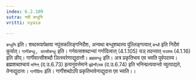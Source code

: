 ```yaml
---
index: 6.2.109
sutra: नदी बन्धुनि
vritti: nyasa

---
```

`बन्धुनि` इति। शब्दरूपापेक्षया नपुंसकलिङ्गनिर्देशः, अन्यथा बन्धुशब्दस्य पुंल्लिङ्गत्वात् `बन्धौ` इति निर्देशं कुर्यात्। `गार्गीबन्धुः, वात्सीबन्धुः` इति। गर्गवत्सशब्दाभ्यां गर्गादित्वात् (4.1.105) यञ् तदन्तात् `यञश्च` (4.1.16) इति ङीप्। गार्गीवात्सीशब्दौ ञित्स्वरेणाद्युदात्तौ।
`ब्रह्मबन्धुः` इति। अत्र प्रकृतिभाव एव भवति पूर्वपदस्य। ब्रह्मशब्दश्चायं `मनिन्` (द.उ.6.73) इत्यनुवर्त्तमाने `बृहेर्नोऽच्च` (द.उ.6.74) इति भनिन्प्रत्ययान्तो व्युत्पाद्यते, तेनाद्युदात्तः। `गार्गीप्रियः` इति। गार्गीशब्दोऽपि प्रकृतिभावेनाद्युदात्त एव भवति।।